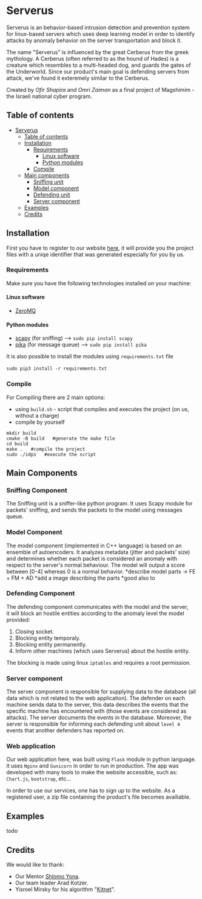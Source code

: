 # Serverus
Serverus is an behavior-based intrusion detection and prevention system for linux-based servers which uses deep learning model in order to identify attacks by anomaly behavior on the server transportation and block it. 

The name "Serverus" is influenced by the great Cerberus from the greek mythology. A Cerberus (often referred to as the hound of Hades) is a creature which resembles to a multi-headed dog, and guards the gates of the Underworld. Since our product's main goal is defending servers from attack, we've found it exteremely similar to the Cerberus.  

Created by *Ofir Shapira* and *Omri Zaiman* as a final project of Magshimim - the Israeli national cyber program. 

## Table of contents
- [Serverus](#serverus)
  * [Table of contents](#table-of-contents)
  * [Installation](#installation)
    + [Requirements](#requirements)
      - [Linux software](#linux-software)
      - [Python modules](#python-modules)
    + [Compile](#compile)
  * [Main components](#main-components)
    + [Sniffing unit](#sniffing-unit)
    + [Model component](#model-component)
    + [Defending unit](#defending-unit)
    + [Server component](#server-component)
  * [Examples](#examples)
  * [Credits](#credits)



## Installation
First you have to register to our website [here](http://defence.rocks/), it will provide you the project files with a uniqe identifier that was generated especially for you by us. 

### Requirements
Make sure you have the following technologies installed on your machine:
#### Linux software
- [ZeroMQ](https://zeromq.org/download/) 
#### Python modules
- [scapy](https://pypi.org/project/scapy/) (for sniffing) --> `sudo pip install scapy`
- [pika](https://pypi.org/project/pika/) (for message queue) --> `sudo pip install pika`

It is also possible to install the modules using `requirements.txt` file <br><br>
`sudo pip3 install -r requirements.txt`

### Compile
For Compiling there are 2 main options:
- using `build.sh` - script that compiles and executes the project (on us, without a charge)
- compile by yourself
```
mkdir build
cmake -B build   #generate the make file
cd build
make .   #compile the project
sudo ./idps   #execute the script
``` 
## Main Components

### Sniffing Component
The Sniffing unit is a sniffer-like python program.
It uses Scapy module for packets' sniffing, and sends the packets to the model using messages queue.

### Model Component
The model component (implemented in C++ language) is based on an ensemble of autoencoders. It analyzes metadata (jitter and packets' size) and determines whether each packet is considered an anomaly with respect to the server's normal behaviour.
The model will output a score between [0-4] whereas 0 is a normal behavior.
*describe model parts -> FE + FM + AD
*add a image describing the parts
*good also to 

### Defending Component
The defending component communicates with the model and the server,<br> it will block an hostile entities according 
to the anomaly level the model provided:
1. Closing socket.
2. Blocking entity temporaly.
3. Blocking entity permanently.
4. Inform other machines (which uses Serverus) about the hostile entity. 

The blocking is made using linux `iptables` and requires a root permission.

### Server component
The server component is responsible for supplying data to the database (all data which is not related to the web application). The defender on each machine sends data to the server, this data describes the events that the specific machine has encountered with (those events are considered as attacks). The server documents the events in the database. 
Moreover, the server is responsible for informing each defending unit about `level 4` events that another defenders has reported on. 

### Web application
Our web application here, was built using `Flask` module in python language. it uses `Nginx` and `Gunicorn` in order to run in production. 
The app was developed with many tools to make the website accessible, such as: `Chart.js`, `bootstrap`, etc...

In order to use our services, one has to sign up to the website. As a registered user, a zip file containing the product's file becomes availiable.

## Examples
todo

## Credits
We would like to thank:
- Our Mentor [Shlomo Yona](https://www.mathematic.ai/).
- Our team leader Arad Kotzer.
- Yisroel Mirsky for his algorithm "[Kitnet](https://github.com/ymirsky/Kitsune-py)".



